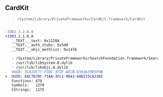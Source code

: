 ## CardKit

> `/System/Library/PrivateFrameworks/CardKit.framework/CardKit`

```diff

-3302.3.2.0.0
+3303.2.1.0.0
   __TEXT.__text: 0x11204
   __TEXT.__auth_stubs: 0x5d0
   __TEXT.__objc_methlist: 0x1478

   - /System/Library/PrivateFrameworks/SearchFoundation.framework/SearchFoundation
   - /usr/lib/libSystem.B.dylib
   - /usr/lib/libobjc.A.dylib
-  UUID: 3C824F77-F3DC-3F2F-AECB-D161679E5F9B
+  UUID: E6C7670C-75AA-3FC1-9D42-600215CA23EE
   Functions: 479
   Symbols:   2270
   CStrings:  1175

```
